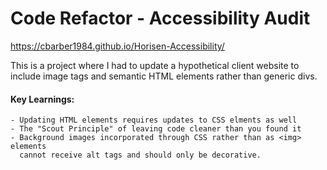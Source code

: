# Code Refactor - Accessibility Audit

https://cbarber1984.github.io/Horisen-Accessibility/ 



This is a project where I had to update a hypothetical client website 
to include image tags and semantic HTML elements rather than generic
divs. 

#### Key Learnings:
    - Updating HTML elements requires updates to CSS elments as well
    - The "Scout Principle" of leaving code cleaner than you found it
    - Background images incorporated through CSS rather than as <img> elements
      cannot receive alt tags and should only be decorative.
